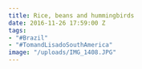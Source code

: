 ```yaml
---
title: Rice, beans and hummingbirds
date: 2016-11-26 17:59:00 Z
tags:
- "#Brazil"
- "#TomandLisadoSouthAmerica"
image: "/uploads/IMG_1408.JPG"
---
```


